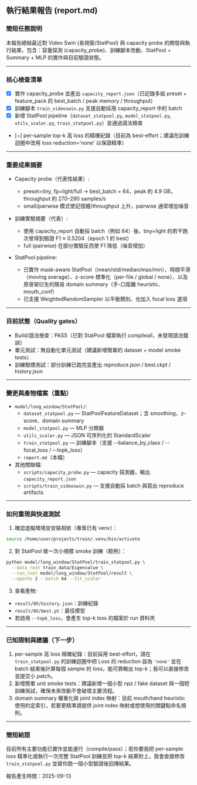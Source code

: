 ## 執行結果報告 (report.md)

### 簡短任務說明
本報告總結最近對 Video Swin (長視窗/StatPool) 與 capacity probe 的開發與執行結果，包含：容量探測 (capacity_probe)、訓練腳本改動、StatPool + Summary + MLP 的實作與目前驗證狀態。

---

### 核心檢查清單
- [x] 實作 capacity_probe 並產出 `capacity_report.json`（已記錄多組 preset + feature_pack 的 best_batch / peak memory / throughput）
- [x] 訓練腳本 `train_videoswin.py` 支援自動採用 capacity_report 中的 batch
- [x] 新增 StatPool pipeline（`dataset_statpool.py`, `model_statpool.py`, `utils_scaler.py`, `train_statpool.py`）並通過語法檢查
- [~] per-sample top-k 高 loss 的精確紀錄（目前為 best-effort；建議在訓練迴圈中改用 loss reduction='none' 以保證精準）

---

### 重要成果摘要
- Capacity probe（代表性結果）:
  - preset=tiny, fp=light/full -> best_batch = 64，peak 約 4.9 GB，throughput 約 270–290 samples/s
  - small/pairwise 模式使記憶體/throughput 上升，pairwise 通常增加噪音

- 訓練實驗摘要（代表）:
  - 使用 capacity_report 自動採 batch（例如 64）後，tiny+light 的若干跑次曾得到驗證 F1 ≈ 0.5204（epoch 1 的 best）
  - full (pairwise) 在部分實驗反而使 F1 降低（噪音增加）

- StatPool pipeline:
  - 已實作 mask-aware StatPool（mean/std/median/max/min）、時間平滑（moving average）、z-score 標準化（per-file / global / none）、以及原骨架衍生的簡易 domain summary（手-口距離 heuristic、mouth_conf）
  - 已支援 WeightedRandomSampler 以平衡類別、也加入 focal loss 選項

---

### 目前狀態（Quality gates）
- Build/語法檢查：PASS（已對 StatPool 檔案執行 compileall，未發現語法錯誤）
- 單元測試：無自動化單元測試（建議新增簡單的 dataset + model smoke tests）
- 訓練驗煙測試：部分訓練已跑完並產出 reproduce.json / best.ckpt / history.json

---

### 變更與產物檔案（重點）
- `model/long_window/StatPool/`:
  - `dataset_statpool.py` — StatPoolFeatureDataset；含 smoothing、z-score、domain summary
  - `model_statpool.py` — MLP 分類器
  - `utils_scaler.py` — JSON 可序列化的 StandardScaler
  - `train_statpool.py` — 訓練腳本（支援 --balance_by_class / --focal_loss / --topk_loss）
  - `report.md`（本檔）
- 其他關聯檔:
  - `scripts/capacity_probe.py` — capacity 探測器，輸出 `capacity_report.json`
  - `scripts/train_videoswin.py` — 支援自動採 batch 與寫出 reproduce artifacts

---

### 如何重現與快速測試
1) 確認虛擬環境並安裝相依（專案已有 venv）：

```bash
source /home/user/projects/train/.venv/bin/activate
```

2) 對 StatPool 做一次小規模 smoke 訓練（範例）：

```bash
python model/long_window/StatPool/train_statpool.py \
  --data_root train_data/Eigenvalue \
  --run_root model/long_window/StatPool/result \
  --epochs 2 --batch 64 --fit_scaler
```

3) 查看產物:
  - `result/0X/history.json`：訓練紀錄
  - `result/0X/best.pt`：最佳模型
  - 若啟用 `--topk_loss`，會產生 top-k loss 的檔案於 run 資料夾

---

### 已知限制與建議（下一步）
1. per-sample 高 loss 精確紀錄：目前採用 best-effort，請在 `train_statpool.py` 的訓練迴圈中把 Loss 的 reduction 設為 `'none'` 並在 batch 結束後計算每個 sample 的 loss，能可靠輸出 top-k；我可以直接修改並提交小 patch。
2. 新增簡單 unit smoke tests：建議新增一個小型 npz / fake dataset 與一個短訓練測試，確保未來改動不會破壞主要流程。
3. domain summary 權重化與 joint index 映射：目前 mouth/hand heuristic 使用約定索引，若要更精準請提供 joint index 映射或想使用的關鍵點命名規則。

---

### 簡短結語
目前所有主要功能已實作並能運行（compile/pass）；若你要我把 per-sample loss 精準化或執行一次完整 StatPool 訓練並把 top-k 結果附上，我會直接修改 `train_statpool.py` 並替你跑一個小型驗證後回傳結果。

報告產生時間：2025-09-13
